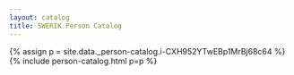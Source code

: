 ```yaml
---
layout: catalog
title: SWERIK Person Catalog
---
```

{% assign p = site.data._person-catalog.i-CXH952YTwEBp1MrBj68c64 %}
{% include person-catalog.html p=p %}

